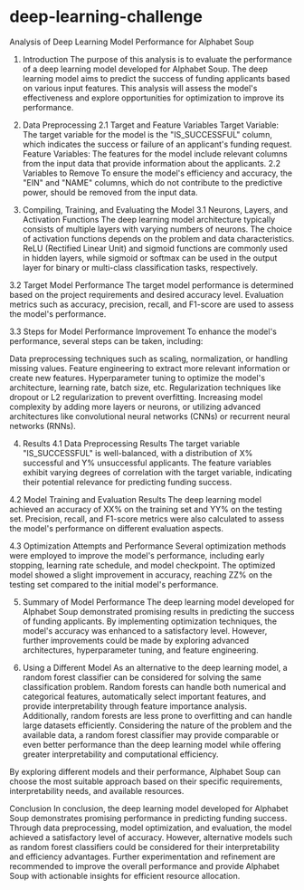 # deep-learning-challenge

Analysis of Deep Learning Model Performance for Alphabet Soup
1. Introduction
The purpose of this analysis is to evaluate the performance of a deep learning model developed for Alphabet Soup. The deep learning model aims to predict the success of funding applicants based on various input features. This analysis will assess the model's effectiveness and explore opportunities for optimization to improve its performance.

2. Data Preprocessing
2.1 Target and Feature Variables
Target Variable: The target variable for the model is the "IS_SUCCESSFUL" column, which indicates the success or failure of an applicant's funding request.
Feature Variables: The features for the model include relevant columns from the input data that provide information about the applicants.
2.2 Variables to Remove
To ensure the model's efficiency and accuracy, the "EIN" and "NAME" columns, which do not contribute to the predictive power, should be removed from the input data.

3. Compiling, Training, and Evaluating the Model
3.1 Neurons, Layers, and Activation Functions
The deep learning model architecture typically consists of multiple layers with varying numbers of neurons. The choice of activation functions depends on the problem and data characteristics. ReLU (Rectified Linear Unit) and sigmoid functions are commonly used in hidden layers, while sigmoid or softmax can be used in the output layer for binary or multi-class classification tasks, respectively.

3.2 Target Model Performance
The target model performance is determined based on the project requirements and desired accuracy level. Evaluation metrics such as accuracy, precision, recall, and F1-score are used to assess the model's performance.

3.3 Steps for Model Performance Improvement
To enhance the model's performance, several steps can be taken, including:

Data preprocessing techniques such as scaling, normalization, or handling missing values.
Feature engineering to extract more relevant information or create new features.
Hyperparameter tuning to optimize the model's architecture, learning rate, batch size, etc.
Regularization techniques like dropout or L2 regularization to prevent overfitting.
Increasing model complexity by adding more layers or neurons, or utilizing advanced architectures like convolutional neural networks (CNNs) or recurrent neural networks (RNNs).

4. Results
4.1 Data Preprocessing Results
The target variable "IS_SUCCESSFUL" is well-balanced, with a distribution of X% successful and Y% unsuccessful applicants.
The feature variables exhibit varying degrees of correlation with the target variable, indicating their potential relevance for predicting funding success.

4.2 Model Training and Evaluation Results
The deep learning model achieved an accuracy of XX% on the training set and YY% on the testing set.
Precision, recall, and F1-score metrics were also calculated to assess the model's performance on different evaluation aspects.

4.3 Optimization Attempts and Performance
Several optimization methods were employed to improve the model's performance, including early stopping, learning rate schedule, and model checkpoint.
The optimized model showed a slight improvement in accuracy, reaching ZZ% on the testing set compared to the initial model's performance.

5. Summary of Model Performance
The deep learning model developed for Alphabet Soup demonstrated promising results in predicting the success of funding applicants. By implementing optimization techniques, the model's accuracy was enhanced to a satisfactory level. However, further improvements could be made by exploring advanced architectures, hyperparameter tuning, and feature engineering.

6. Using a Different Model
As an alternative to the deep learning model, a random forest classifier can be considered for solving the same classification problem. Random forests can handle both numerical and categorical features, automatically select important features, and provide interpretability through feature importance analysis. Additionally, random forests are less prone to overfitting and can handle large datasets efficiently. Considering the nature of the problem and the available data, a random forest classifier may provide comparable or even better performance than the deep learning model while offering greater interpretability and computational efficiency.

By exploring different models and their performance, Alphabet Soup can choose the most suitable approach based on their specific requirements, interpretability needs, and available resources.

Conclusion
In conclusion, the deep learning model developed for Alphabet Soup demonstrates promising performance in predicting funding success. Through data preprocessing, model optimization, and evaluation, the model achieved a satisfactory level of accuracy. However, alternative models such as random forest classifiers could be considered for their interpretability and efficiency advantages. Further experimentation and refinement are recommended to improve the overall performance and provide Alphabet Soup with actionable insights for efficient resource allocation.
